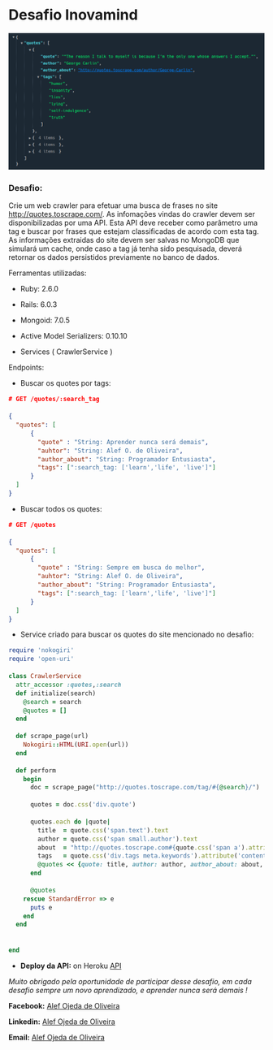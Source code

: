 # Desafio Inovamind

![Logo](screen.png)

### **Desafio:** 

Crie um web crawler para efetuar uma busca de frases no site http://quotes.toscrape.com/.
As infomações vindas do crawler devem ser disponibilizadas por uma API. Esta API deve receber como
parâmetro uma tag e buscar por frases que estejam classificadas de acordo com esta tag.
As informações extraidas do site devem ser salvas no MongoDB que simulará um cache, onde caso a tag já
tenha sido pesquisada, deverá retornar os dados persistidos previamente no banco de dados.

Ferramentas utilizadas:

* Ruby: 2.6.0

* Rails: 6.0.3

* Mongoid: 7.0.5

* Active Model Serializers: 0.10.10

* Services ( CrawlerService )


Endpoints:

* Buscar os quotes por tags:

```json
# GET /quotes/:search_tag

{ 
  "quotes": [
      {
        "quote" : "String: Aprender nunca será demais",
        "auhtor": "String: Alef O. de Oliveira",
        "author_about": "String: Programador Entusiasta",
        "tags": [":search_tag: ['learn','life', 'live']"]
      }
  ]
}
```

* Buscar todos os quotes:

```json
# GET /quotes

{ 
  "quotes": [
      {
        "quote" : "String: Sempre em busca do melhor",
        "auhtor": "String: Alef O. de Oliveira",
        "author_about": "String: Programador Entusiasta",
        "tags": [":search_tag: ['learn','life', 'live']"]
      }
  ]
}
```


* Service criado para buscar os quotes do site mencionado no desafio:

```ruby
require 'nokogiri'
require 'open-uri'

class CrawlerService
  attr_accessor :quotes,:search
  def initialize(search)
    @search = search
    @quotes = []
  end

  def scrape_page(url)
    Nokogiri::HTML(URI.open(url))
  end

  def perform
    begin
      doc = scrape_page("http://quotes.toscrape.com/tag/#{@search}/")

      quotes = doc.css('div.quote')

      quotes.each do |quote|
        title  = quote.css('span.text').text
        author = quote.css('span small.author').text
        about  = "http://quotes.toscrape.com#{quote.css('span a').attribute('href').value}"
        tags   = quote.css('div.tags meta.keywords').attribute('content').value.split(',')
        @quotes << {quote: title, author: author, author_about: about, tags: tags}
      end

      @quotes
    rescue StandardError => e
      puts e
    end
  end

  
end
```

* **Deploy da API:** on Heroku [API](http://site.com)

*Muito obrigado pela oportunidade de participar desse desafio, em cada desafio sempre um novo aprendizado, e aprender nunca será demais !*




**Facebook:** [Alef Ojeda de Oliveira](https://www.facebook.com/AlefOjedaOliveira)

**Linkedin:** [Alef Ojeda de Oliveira](https://www.linkedin.com/in/alef-ojeda/)

**Email:** [Alef Ojeda de Oliveira](mailto:nemubatubag@gmail.com)